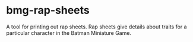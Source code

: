 # bmg-rap-sheets
A tool for printing out rap sheets.  Rap sheets give details about traits for a particular character in the Batman Miniature Game.
